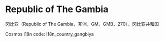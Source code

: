 # Republic of The Gambia

冈比亚（Republic of The Gambia，非洲，GM，GMB，270），冈比亚共和国

Cosmos i18n code: i18n_country_gangbiya